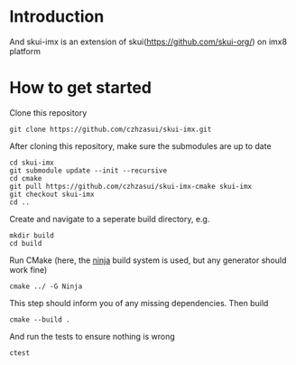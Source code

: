 # Introduction

And skui-imx is an extension of skui(https://github.com/skui-org/) on imx8 platform

# How to get started

Clone this repository

    git clone https://github.com/czhzasui/skui-imx.git

After cloning this repository, make sure the submodules are up to date

    cd skui-imx
    git submodule update --init --recursive
	cd cmake
	git pull https://github.com/czhzasui/skui-imx-cmake skui-imx
	git checkout skui-imx
	cd ..

Create and navigate to a seperate build directory, e.g.

    mkdir build
    cd build

Run CMake (here, the [ninja](https://ninja-build.org/) build system is used, but any generator should work fine)

    cmake ../ -G Ninja

This step should inform you of any missing dependencies.
Then build

    cmake --build .

And run the tests to ensure nothing is wrong

    ctest

